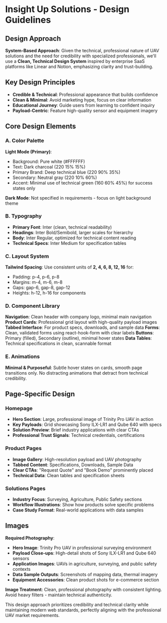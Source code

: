 # Insight Up Solutions - Design Guidelines

## Design Approach
**System-Based Approach**: Given the technical, professional nature of UAV solutions and the need for credibility with specialized professionals, we'll use a **Clean, Technical Design System** inspired by enterprise SaaS platforms like Linear and Notion, emphasizing clarity and trust-building.

## Key Design Principles
- **Credible & Technical**: Professional appearance that builds confidence
- **Clean & Minimal**: Avoid marketing hype, focus on clear information
- **Educational Journey**: Guide users from learning to confident inquiry
- **Payload-Centric**: Feature high-quality sensor and equipment imagery

## Core Design Elements

### A. Color Palette
**Light Mode (Primary)**:
- Background: Pure white (#FFFFFF)
- Text: Dark charcoal (220 15% 15%)
- Primary Brand: Deep technical blue (220 90% 35%)
- Secondary: Neutral gray (220 10% 60%)
- Accent: Minimal use of technical green (160 60% 45%) for success states only

**Dark Mode**: Not specified in requirements - focus on light background theme

### B. Typography
- **Primary Font**: Inter (clean, technical readability)
- **Headings**: Inter Bold/Semibold, larger scales for hierarchy
- **Body**: Inter Regular, optimized for technical content reading
- **Technical Specs**: Inter Medium for specification tables

### C. Layout System
**Tailwind Spacing**: Use consistent units of **2, 4, 6, 8, 12, 16** for:
- Padding: p-4, p-6, p-8
- Margins: m-4, m-6, m-8
- Gaps: gap-6, gap-8, gap-12
- Heights: h-12, h-16 for components

### D. Component Library

**Navigation**: Clean header with company logo, minimal main navigation
**Product Cards**: Professional grid layout with high-quality payload images
**Tabbed Interface**: For product specs, downloads, and sample data
**Forms**: Clean, validated forms using react-hook-form with clear labels
**Buttons**: Primary (filled), Secondary (outline), minimal hover states
**Data Tables**: Technical specifications in clean, scannable format

### E. Animations
**Minimal & Purposeful**: Subtle hover states on cards, smooth page transitions only. No distracting animations that detract from technical credibility.

## Page-Specific Design

### Homepage
- **Hero Section**: Large, professional image of Trinity Pro UAV in action
- **Key Payloads**: Grid showcasing Sony ILX-LR1 and Qube 640 with specs
- **Solution Preview**: Brief industry applications with clear CTAs
- **Professional Trust Signals**: Technical credentials, certifications

### Product Pages
- **Image Gallery**: High-resolution payload and UAV photography
- **Tabbed Content**: Specifications, Downloads, Sample Data
- **Clear CTAs**: "Request Quote" and "Book Demo" prominently placed
- **Technical Data**: Clean tables and specification sheets

### Solutions Pages
- **Industry Focus**: Surveying, Agriculture, Public Safety sections
- **Workflow Illustrations**: Show how products solve specific problems
- **Case Study Format**: Real-world applications with data samples

## Images
**Required Photography**:
- **Hero Image**: Trinity Pro UAV in professional surveying environment
- **Payload Close-ups**: High-detail shots of Sony ILX-LR1 and Qube 640 sensors
- **Application Images**: UAVs in agriculture, surveying, and public safety contexts
- **Data Sample Outputs**: Screenshots of mapping data, thermal imagery
- **Equipment Accessories**: Clean product shots for e-commerce section

**Image Treatment**: Clean, professional photography with consistent lighting. Avoid heavy filters - maintain technical authenticity.

This design approach prioritizes credibility and technical clarity while maintaining modern web standards, perfectly aligning with the professional UAV market requirements.